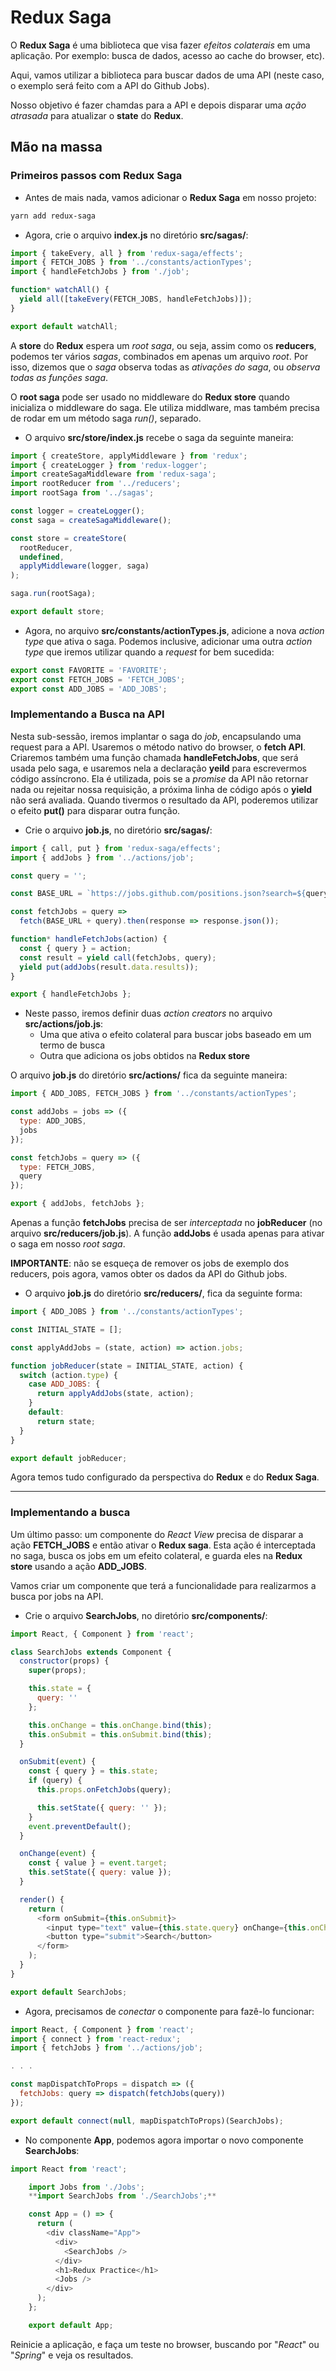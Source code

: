 # Redux Saga

O **Redux Saga** é uma biblioteca que visa fazer _efeitos colaterais_ em uma aplicação. Por exemplo: busca de dados, acesso ao cache do browser, etc).

Aqui, vamos utilizar a biblioteca para buscar dados de uma API (neste caso, o exemplo será feito com a API do Github Jobs).

Nosso objetivo é fazer chamdas para a API e depois disparar uma _ação atrasada_ para atualizar o **state** do **Redux**.

## Mão na massa

### Primeiros passos com Redux Saga

- Antes de mais nada, vamos adicionar o **Redux Saga** em nosso projeto:

```bash
yarn add redux-saga
```

- Agora, crie o arquivo **index.js** no diretório **src/sagas/**:

```javascript
import { takeEvery, all } from 'redux-saga/effects';
import { FETCH_JOBS } from '../constants/actionTypes';
import { handleFetchJobs } from './job';

function* watchAll() {
  yield all([takeEvery(FETCH_JOBS, handleFetchJobs)]);
}

export default watchAll;
```

A **store** do **Redux** espera um _root saga_, ou seja, assim como os **reducers**, podemos ter vários _sagas_, combinados em apenas um arquivo _root_. Por isso, dizemos que o _saga_ observa todas as _ativações do saga_, ou _observa todas as funções saga_.

O **root saga** pode ser usado no middleware do **Redux store** quando inicializa o middleware do saga. Ele utiliza middlware, mas também precisa de rodar em um método saga _run()_, separado.

- O arquivo **src/store/index.js** recebe o saga da seguinte maneira:

```javascript
import { createStore, applyMiddleware } from 'redux';
import { createLogger } from 'redux-logger';
import createSagaMiddleware from 'redux-saga';
import rootReducer from '../reducers';
import rootSaga from '../sagas';

const logger = createLogger();
const saga = createSagaMiddleware();

const store = createStore(
  rootReducer,
  undefined,
  applyMiddleware(logger, saga)
);

saga.run(rootSaga);

export default store;
```

- Agora, no arquivo **src/constants/actionTypes.js**, adicione a nova _action type_ que ativa o saga. Podemos inclusive, adicionar uma outra _action type_ que iremos utilizar quando a _request_ for bem sucedida:

```javascript
export const FAVORITE = 'FAVORITE';
export const FETCH_JOBS = 'FETCH_JOBS';
export const ADD_JOBS = 'ADD_JOBS';
```

### Implementando a Busca na API

Nesta sub-sessão, iremos implantar o saga do _job_, encapsulando uma request para a API. Usaremos o método nativo do browser, o **fetch API**. Criaremos também uma função chamada **handleFetchJobs**, que será usada pelo saga, e usaremos nela a declaração **yeild** para escrevermos código assíncrono. Ela é utilizada, pois se a _promise_ da API não retornar nada ou rejeitar nossa requisição, a próxima linha de código após o **yield** não será avaliada. Quando tivermos o resultado da API, poderemos utilizar o efeito **put()** para disparar outra função.

- Crie o arquivo **job.js**, no diretório **src/sagas/**:

```javascript
import { call, put } from 'redux-saga/effects';
import { addJobs } from '../actions/job';

const query = '';

const BASE_URL = `https://jobs.github.com/positions.json?search=${query}`;

const fetchJobs = query =>
  fetch(BASE_URL + query).then(response => response.json());

function* handleFetchJobs(action) {
  const { query } = action;
  const result = yield call(fetchJobs, query);
  yield put(addJobs(result.data.results));
}

export { handleFetchJobs };
```

- Neste passo, iremos definir duas _action creators_ no arquivo **src/actions/job.js**:
  - Uma que ativa o efeito colateral para buscar jobs baseado em um termo de busca
  - Outra que adiciona os jobs obtidos na **Redux store**

O arquivo **job.js** do diretório **src/actions/** fica da seguinte maneira:

```javascript
import { ADD_JOBS, FETCH_JOBS } from '../constants/actionTypes';

const addJobs = jobs => ({
  type: ADD_JOBS,
  jobs
});

const fetchJobs = query => ({
  type: FETCH_JOBS,
  query
});

export { addJobs, fetchJobs };
```

Apenas a função **fetchJobs** precisa de ser _interceptada_ no **jobReducer** (no arquivo **src/reducers/job.js**). A função **addJobs** é usada apenas para ativar o saga em nosso _root saga_.

**IMPORTANTE**: não se esqueça de remover os jobs de exemplo dos reducers, pois agora, vamos obter os dados da API do Github jobs.

- O arquivo **job.js** do diretório **src/reducers/**, fica da seguinte forma:

```javascript
import { ADD_JOBS } from '../constants/actionTypes';

const INITIAL_STATE = [];

const applyAddJobs = (state, action) => action.jobs;

function jobReducer(state = INITIAL_STATE, action) {
  switch (action.type) {
    case ADD_JOBS: {
      return applyAddJobs(state, action);
    }
    default:
      return state;
  }
}

export default jobReducer;
```

Agora temos tudo configurado da perspectiva do **Redux** e do **Redux Saga**.

---

### Implementando a busca

Um último passo: um componente do _React View_ precisa de disparar a ação **FETCH_JOBS** e então ativar o **Redux saga**. Esta ação é interceptada no saga, busca os jobs em um efeito colateral, e guarda eles na **Redux store** usando a ação **ADD_JOBS**.

Vamos criar um componente que terá a funcionalidade para realizarmos a busca por jobs na API.

- Crie o arquivo **SearchJobs**, no diretório **src/components/**:

```javascript
import React, { Component } from 'react';

class SearchJobs extends Component {
  constructor(props) {
    super(props);

    this.state = {
      query: ''
    };

    this.onChange = this.onChange.bind(this);
    this.onSubmit = this.onSubmit.bind(this);
  }

  onSubmit(event) {
    const { query } = this.state;
    if (query) {
      this.props.onFetchJobs(query);

      this.setState({ query: '' });
    }
    event.preventDefault();
  }

  onChange(event) {
    const { value } = event.target;
    this.setState({ query: value });
  }

  render() {
    return (
      <form onSubmit={this.onSubmit}>
        <input type="text" value={this.state.query} onChange={this.onChange} />
        <button type="submit">Search</button>
      </form>
    );
  }
}

export default SearchJobs;
```

- Agora, precisamos de _conectar_ o componente para fazê-lo funcionar:

```javascript
import React, { Component } from 'react';
import { connect } from 'react-redux';
import { fetchJobs } from '../actions/job';

. . .

const mapDispatchToProps = dispatch => ({
  fetchJobs: query => dispatch(fetchJobs(query))
});

export default connect(null, mapDispatchToProps)(SearchJobs);
```

- No componente **App**, podemos agora importar o novo componente **SearchJobs**:

```javascript
import React from 'react';

    import Jobs from './Jobs';
    **import SearchJobs from './SearchJobs';**

    const App = () => {
      return (
        <div className="App">
          <div>
            <SearchJobs />
          </div>
          <h1>Redux Practice</h1>
          <Jobs />
        </div>
      );
    };

    export default App;
```

Reinicie a aplicação, e faça um teste no browser, buscando por "_React_" ou "_Spring_" e veja os resultados.
